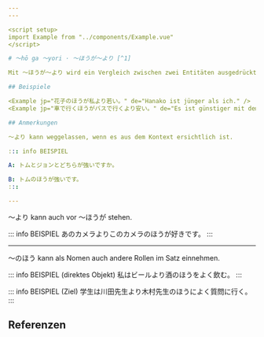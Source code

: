 ```yaml
---
---

<script setup>
import Example from "../components/Example.vue"
</script>

# 〜hō ga 〜yori · 〜ほうが〜より [^1]

Mit 〜ほうが〜より wird ein Vergleich zwischen zwei Entitäten ausgedrückt, bei dem die erste Entität eine Eigenschaft mehr erfüllt als die zweite. 〜ほうが〜より kann mit "... ist mehr ... als ..." übersetzt werden.

## Beispiele

<Example jp="花子のほうが私より若い。" de="Hanako ist jünger als ich." />
<Example jp="車で行くほうがバスで行くより安い。" de="Es ist günstiger mit dem Auto zu fahren als mit dem Bus." />

## Anmerkungen

〜より kann weggelassen, wenn es aus dem Kontext ersichtlich ist.

::: info BEISPIEL

A: トムとジョンとどちらが強いですか。

B: トムのほうが強いです。
:::

---
```


〜より kann auch vor 〜ほうが stehen.

::: info BEISPIEL
あのカメラよりこのカメラのほうが好きです。
:::

---

〜のほう kann als Nomen auch andere Rollen im Satz einnehmen.

::: info BEISPIEL (direktes Objekt)
私はビールより酒のほうをよく飲む。
:::

::: info BEISPIEL (Ziel)
学生は川田先生より木村先生のほうによく質問に行く。
:::

## Referenzen

[^1]: Makino, Seiichi & Tsutsui, Michio. 2017. *A Dictionary of Basic Japanese Grammar*. The Japan Times, S. 140-144.
